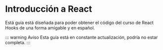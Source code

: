 # Introducción a React

Está guía está diseñada para poder obtener el código del curso de React Hooks de una forma amigable y en español.

::: warning Aviso
Esta guía está en constante actualización, podría no estar completa.
:::